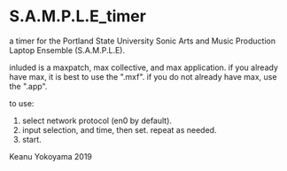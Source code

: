 # S.A.M.P.L.E_timer
a timer for the Portland State University Sonic Arts and Music Production Laptop Ensemble (S.A.M.P.L.E). 

inluded is a maxpatch, max collective, and max application. if you already have max, it is best to use the ".mxf". if you do not already have max, use the ".app". 

to use:

1. select network protocol (en0 by default).
2. input selection, and time, then set. repeat as needed.
3. start.

Keanu Yokoyama 2019
